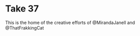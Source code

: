 Take 37
====================

This is the home of the creative efforts of @MirandaJanell and @ThatFrakkingCat
